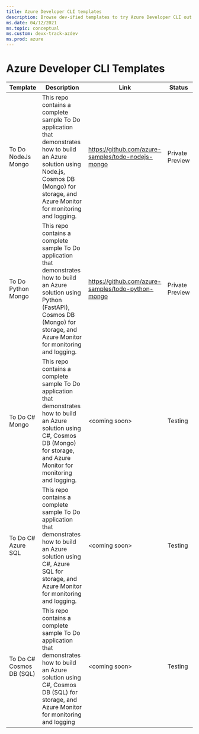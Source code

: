 ```yaml
---
title: Azure Developer CLI templates
description: Browse dev-ified templates to try Azure Developer CLI out using an Application template
ms.date: 04/12/2021
ms.topic: conceptual
ms.custom: devx-track-azdev
ms.prod: azure
---
```

# Azure Developer CLI Templates

| Template      | Description	 | Link	| Status |
| ----------- | ----------- | --- | --- |
| To Do NodeJs Mongo | This repo contains a complete sample To Do application that demonstrates how to build an Azure solution using Node.js, Cosmos DB (Mongo) for storage, and Azure Monitor for monitoring and logging. | https://github.com/azure-samples/todo-nodejs-mongo | Private Preview |
| To Do Python Mongo | This repo contains a complete sample To Do application that demonstrates how to build an Azure solution using Python (FastAPI), Cosmos DB (Mongo) for storage, and Azure Monitor for monitoring and logging.  | https://github.com/azure-samples/todo-python-mongo | Private Preview |
| To Do C# Mongo | This repo contains a complete sample To Do application that demonstrates how to build an Azure solution using C#, Cosmos DB (Mongo) for storage, and Azure Monitor for monitoring and logging. | \<coming soon\> | Testing |
| To Do C# Azure SQL | This repo contains a complete sample To Do application that demonstrates how to build an Azure solution using C#, Azure SQL for storage, and Azure Monitor for monitoring and logging. | \<coming soon\> | Testing |
| To Do C# Cosmos DB (SQL) | This repo contains a complete sample To Do application that demonstrates how to build an Azure solution using C#, Cosmos DB (SQL) for storage, and Azure Monitor for monitoring and logging | \<coming soon\> | Testing |